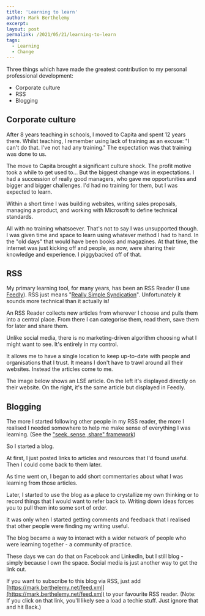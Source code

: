 ```yaml
---
title: 'Learning to learn'
author: Mark Berthelemy
excerpt:
layout: post
permalink: /2021/05/21/learning-to-learn
tags:
  - Learning
  - Change
---
```

Three things which have made the greatest contribution to my personal professional development:

- Corporate culture
- RSS
- Blogging

## Corporate culture

After 8 years teaching in schools, I moved to Capita and spent 12 years there. Whilst teaching, I remember using lack of training as an excuse: "I can't do that. I've not had any training." The expectation was that training was done to us.

The move to Capita brought a significant culture shock. The profit motive took a while to get used to... But the biggest change was in expectations. I had a succession of really good managers, who gave me opportunities and bigger and bigger challenges. I'd had no training for them, but I was expected to learn.

Within a short time I was building websites, writing sales proposals, managing a product, and working with Microsoft to define technical standards.

All with no training whatsoever. That's not to say I was unsupported though. I was given time and space to learn using whatever method I had to hand. In the "old days" that would have been books and magazines. At that time, the internet was just kicking off and people, as now, were sharing their knowledge and experience. I piggybacked off of that.

## RSS

My primary learning tool, for many years, has been an RSS Reader (I use [Feedly](https://feedly.com/)). RSS just means "[Really Simple Syndication](https://en.wikipedia.org/wiki/RSS)". Unfortunately it sounds more technical than it actually is!

An RSS Reader collects new articles from wherever I choose and pulls them into a central place. From there I can categorise them, read them, save them for later and share them.

Unlike social media, there is no marketing-driven algorithm choosing what I might want to see. It's entirely in my control.

It allows me to have a single location to keep up-to-date with people and organisations that I trust. It means I don't have to trawl around all their websites. Instead the articles come to me.

The image below shows an LSE article. On the left it's displayed directly on their website. On the right, it's the same article but displayed in Feedly.

## Blogging

The more I started following other people in my RSS reader, the more I realised I needed somewhere to help me make sense of everything I was learning. (See the ["seek, sense, share" framework](https://jarche.com/pkm/))

So I started a blog.

At first, I just posted links to articles and resources that I'd found useful. Then I could come back to them later.

As time went on, I began to add short commentaries about what I was learning from those articles.

Later, I started to use the blog as a place to crystallize my own thinking or to record things that I would want to refer back to. Writing down ideas forces you to pull them into some sort of order.

It was only when I started getting comments and feedback that I realised that other people were finding my writing useful.

The blog became a way to interact with a wider network of people who were learning together - a community of practice.

These days we can do that on Facebook and LinkedIn, but I still blog - simply because I own the space. Social media is just another way to get the link out.

If you want to subscribe to this blog via RSS, just add [https://mark.berthelemy.net/feed.xml](https://mark.berthelemy.net/feed.xml) to your favourite RSS reader. (Note: If you click on that link, you'll likely see a load a techie stuff. Just ignore that and hit Back.)
